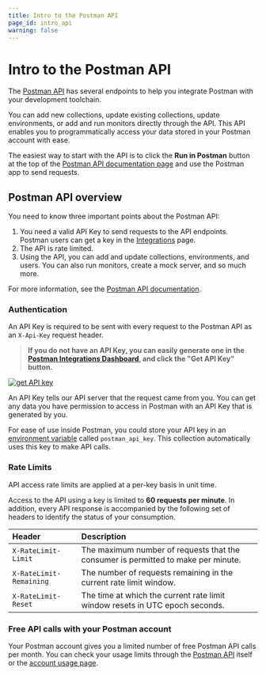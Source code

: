 ```yaml
---
title: Intro to the Postman API
page_id: intro_api
warning: false
---
```


# Intro to the Postman API

The [Postman API](https://docs.api.getpostman.com/) has several endpoints to help you integrate Postman with your development toolchain.

You can add new collections, update existing collections, update environments, or add and run monitors directly through the API. This API enables you to programmatically access your data stored in your Postman account with ease.

The easiest way to start with the API is to click the **Run in Postman** button at the top of the [Postman API documentation page](https://docs.api.getpostman.com/) and use the Postman app to send requests.

## Postman API overview

You need to know three important points about the Postman API:

1. You need a valid API Key to send requests to the API endpoints. Postman users can get a key in the [Integrations](https://app.getpostman.com/dashboard/integrations) page.
2. The API is rate limited.
3. Using the API, you can add and update collections, environments, and users. You can also run monitors, create a mock server, and so much more.

For more information, see the [Postman API documentation](https://docs.api.getpostman.com/).

### Authentication

An API Key is required to be sent with every request to the Postman API as an `X-Api-Key` request header.

> **If you do not have an API Key, you can easily generate one in the** [**Postman Integrations Dashboard**](https://app.getpostman.com/dashboard/integrations)**, and click the "Get API Key" button.**

[![get API key](https://s3.amazonaws.com/postman-static-getpostman-com/postman-docs/WS-postmanAPI-apiKey.png)](https://s3.amazonaws.com/postman-static-getpostman-com/postman-docs/WS-postmanAPI-apiKey.png)

An API Key tells our API server that the request came from you. You can get any data you have permission to access in Postman with an API Key that is generated by you.

For ease of use inside Postman, you could store your API key in an [environment variable](postman/environments_and_globals/variables.md) called `postman_api_key`. This collection automatically uses this key to make API calls.

### Rate Limits

API access rate limits are applied at a per-key basis in unit time.

Access to the API using a key is limited to **60 requests per minute**. In addition, every API response is accompanied by the following set of headers to identify the status of your consumption.

| Header | Description |
| :--- | :--- |
| `X-RateLimit-Limit` | The maximum number of requests that the consumer is permitted to make per minute. |
| `X-RateLimit-Remaining` | The number of requests remaining in the current rate limit window. |
| `X-RateLimit-Reset` | The time at which the current rate limit window resets in UTC epoch seconds. |

### Free API calls with your Postman account

Your Postman account gives you a limited number of free Postman API calls per month. You can check your usage limits through the [Postman API](https://docs.api.getpostman.com) itself or the [account usage page](https://go.pstmn.io/postman-account-limits).

